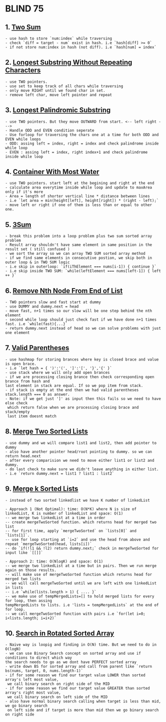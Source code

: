 # BLIND 75

## 1. [Two Sum](https://github.com/citta-lab/DSA/blob/main/arrays/1.two-sum.js)

    - use hash to store `num:index` while traversing
    - check `diff = target - num` exist in hash. i.e `hash[diff] >= 0`
    - if not store num:index in hash (not diff). i.e `hash[num] = index`

## 2. [Longest Substring Without Repeating Characters](https://github.com/citta-lab/DSA/blob/main/strings/3.longest-substring-strings.js)

    - use TWO pointers.
    - use set to keep track of all chars while traversing
    - only move RIGHT until we found char in set.
    - remove left char, move left pointer and repeat

## 3. [Longest Palindromic Substring](https://github.com/citta-lab/DSA/blob/main/strings/5.longest-palindromic-substring.js)

    - use TWO pointers. But they move OUTWARD from start. <-- left right --->
    - Handle ODD and EVEN condition seperate
    - Use forloop for traversing the chars one at a time for both ODD and EVEN while loops
    - ODD: assing left = index, right = index and check palindrome inside while loop
    - EVEN : assing left = index, right index+1 and check palindrome inside while loop

## 4. [Container With Most Water](https://github.com/citta-lab/DSA/blob/main/dp/11.container-with-most-water.js)

    - use TWO pointers. start left at the begining and right at the end
    - calculate area everytime inside while loop and update to maxArea only if it's more
    - Area = length of shorter vertical line * distance between lines
    - i.e `let area = min(height[left], height[right]) * (right - left);`
    - move left or right if one of them is less than or equal to other one.

## 5. [3Sum](https://github.com/citta-lab/DSA/blob/main/arrays/15.3sum.js)

    - break this problem into a loop problem plus two sum sorted array problem
    - Result array shouldn't have same element in same position in the result set ( still confused )
    - we sort the array so we can array TWO SUM sorted array method
    - if we find same elements in consecutive postion, we skip both in outer loop & in TWO SUM logic
    - i.e skip in outerloop: `if(iThElement === nums[i-1]) { continue }`
    - i.e skip inside TWO SUM: `while(leftElement === nums[left-1]) { left ++ }`

## 6. [Remove Nth Node From End of List](https://github.com/citta-lab/DSA/blob/main/linkedList/19.remove-nth-from-end-linkedList.js)

    - TWO pointers slow and fast start at dummy
    - use DUMMY and dummy.next = head
    - move fast, n+1 times so our slow will be one step behind the nth element
    - second while loop should just check fast if we have done n+1 times fast. i.e `while(fast){...}`
    - return dummy.next instead of head so we can solve problems with just one element

## 7. [Valid Parentheses](https://github.com/citta-lab/DSA/blob/main/strings/20.isValid-string.js)

    - use hashmap for storing brances where key is closed brace and value is open brace.
    - i.e `let hash = { ')':'(', ']':'[', '}','{' }`
    - use stack where we will only add open brances
    - if we are processing closing brance then check corresponding open brance from hash and
    last element in stack are equal. If so we pop item from stack.
    - if stack is empty at the end then we had valid parentheses stack.length === 0 as answer.
    - Note: if we get just ']' as input then this fails so we need to have else check
     which return false when we are processing closing brace and stack/empty
     last item doesnt match

## 8. [Merge Two Sorted Lists](https://github.com/citta-lab/DSA/blob/main/linkedList/21.merge-two-sorted-recursion-linkedList.js)

    - use dummy and we will compare list1 and list2, then add pointer to dummy
    - also have another pointer head/root pointing to dummy. so we can return head.next
    - after every comparision we need to move either list1 or list2 and dummy.
    - do last check to make sure we didn't leave anything in either list.
    - i.e `return dummy.next = list1 ? list1 : list2`

## 9. [Merge k Sorted Lists](https://github.com/citta-lab/DSA/blob/main/linkedList/merge-k-sorted-linkedList.js)

    - instead of two sorted linkedlist we have K number of linkedList

    - Approach 1 (Not Optimal): time: O(N*K) where N is size of linkedList, K is number of linkedList and space: O(1)
    -- we merge two linkedList at a time in order
    -- create mergeTwoSorted function. which returns head for merged two list
    -- for first time, apply `mergeTwoSorted` on `lists[0]` and `lists[1]`.
    -- use for loop starting at `i=2` and use the head from above and repeat `mergeTwoSorted(head, lists[i])`
    -- do `if(!l1 && !l2) return dummy.next;` check in mergeTwoSorted for input like `[[]]`

    - Approach 2: time: O(NlogK) and space: O(1)
    -- we merge two linkedList at a time but in pairs. Then we run merge again on those results.
    -- will make use of mergeTwoSorted function which returns head for merged two lists
    -- we will call mergeTwoSorted until we are left with one linkedList in lists
    -- i.e `while(lists.length > 1) { .... }`
    -- we make use of tempMergedLists=[] to hold merged lists for every for loop, then assing
    tempMergedLists to lists. i.e 'lists = tempMergedLists` at the end of for loop.
    -- we call mergeTwoSorted function with pairs i.e `for(let i=0; i<lists.length; i=i+2)`

## 10. [Search in Rotated Sorted Array](https://github.com/citta-lab/DSA/blob/main/arrays/33.search-in-rotated-sorted-array.js)

    - Naive way is loopig and finding in O(N) time. But we need to do in O(logN)
    - we can use Binary Search concept on sorted array and use if conditions to direct which way
    the search needs to go as we dont have PERFECT sorted array
    - write down BS for sorted array and call from parent like `return bs(nums, target, 0, nums.length-1)`
    - if for some reason we find our target value LOWER than sorted array's left most value,
     we call binary search on right side of the MID
    - if for some reason we find our target value GREATER than sorted array's right most value,
     we call binary search on left side of the MID
    - also have normal binary search calling when target is less than mid, we go binary search
     on left side and if target is more than mid then we go binary search on right side
